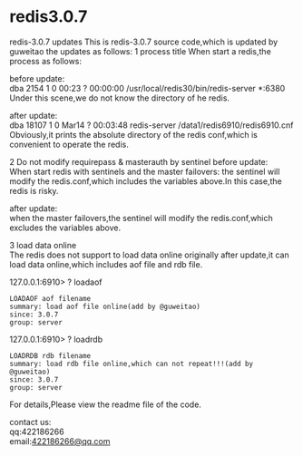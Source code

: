 

# redis3.0.7
redis-3.0.7 updates
This is redis-3.0.7 source code,which is updated by guweitao
the updates as follows:
1 process title
When start a redis,the process as follows:

before update:   
 dba       2154      1  0 00:23 ?        00:00:00 /usr/local/redis30/bin/redis-server *:6380
 Under this scene,we do not know the directory of he redis.
  
 after update:   
 dba      18107     1  0 Mar14 ?        00:03:48 redis-server   /data1/redis6910/redis6910.cnf
 Obviously,it prints the absolute directory of the redis conf,which is convenient to operate the redis.
  
  2 Do not modify requirepass & masterauth  by sentinel
  before update:   
  When start redis with sentinels and the master failovers:
  the sentinel will modify the redis.conf,which includes the variables above.In this case,the redis is risky.
  
  after update:   
  when the master failovers,the sentinel will modify the redis.conf,which excludes the variables above.
  
  
  3 load data online   
  The redis does not support to load data online originally
  after update,it can load data online,which includes aof file and rdb file.
  
  127.0.0.1:6910> ? loadaof   
  
    LOADAOF aof filename   
    summary: load aof file online(add by @guweitao)
    since: 3.0.7
    group: server
  
  127.0.0.1:6910> ? loadrdb   
  
    LOADRDB rdb filename   
    summary: load rdb file online,which can not repeat!!!(add by @guweitao)   
    since: 3.0.7   
    group: server   
  
  
  For details,Please view the readme file of the code.   
  
  contact us:   
  qq:422186266   
  email:422186266@qq.com    
